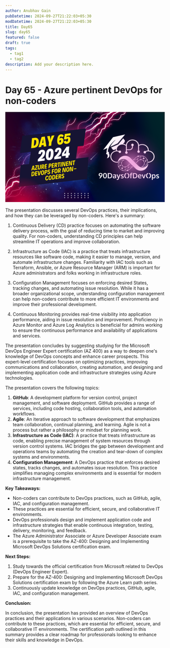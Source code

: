 ```yaml
---
author: Anubhav Gain
pubDatetime: 2024-09-27T21:22:03+05:30
modDatetime: 2024-09-27T21:22:03+05:30
title: Day65
slug: day65
featured: false
draft: true
tags:
  - tag1
  - tag2
description: Add your description here.
---
```


# Day 65 - Azure pertinent DevOps for non-coders

[![Watch the video](thumbnails/day65.png)](https://www.youtube.com/watch?v=odgxmohX6S8)

The presentation discusses several DevOps practices, their implications, and how they can be leveraged by non-coders. Here's a summary:

1. Continuous Delivery (CD) practice focuses on automating the software delivery process, with the goal of reducing time to market and improving quality. For non-coders, understanding CD principles can help streamline IT operations and improve collaboration.

2. Infrastructure as Code (IAC) is a practice that treats infrastructure resources like software code, making it easier to manage, version, and automate infrastructure changes. Familiarity with IAC tools such as Terraform, Ansible, or Azure Resource Manager (ARM) is important for Azure administrators and folks working in infrastructure roles.

3. Configuration Management focuses on enforcing desired States, tracking changes, and automating issue resolution. While it has a broader organizational scope, understanding configuration management can help non-coders contribute to more efficient IT environments and improve their professional development.

4. Continuous Monitoring provides real-time visibility into application performance, aiding in issue resolution and improvement. Proficiency in Azure Monitor and Azure Log Analytics is beneficial for admins working to ensure the continuous performance and availability of applications and services.

The presentation concludes by suggesting studying for the Microsoft DevOps Engineer Expert certification (AZ 400) as a way to deepen one's knowledge of DevOps concepts and enhance career prospects. This expert-level certification focuses on optimizing practices, improving communications and collaboration, creating automation, and designing and implementing application code and infrastructure strategies using Azure technologies.

The presentation covers the following topics:

1. **GitHub**: A development platform for version control, project management, and software deployment. GitHub provides a range of services, including code hosting, collaboration tools, and automation workflows.
2. **Agile**: An iterative approach to software development that emphasizes team collaboration, continual planning, and learning. Agile is not a process but rather a philosophy or mindset for planning work.
3. **Infrastructure as Code (IAC)**: A practice that treats infrastructure as code, enabling precise management of system resources through version control systems. IAC bridges the gap between development and operations teams by automating the creation and tear-down of complex systems and environments.
4. **Configuration Management**: A DevOps practice that enforces desired states, tracks changes, and automates issue resolution. This practice simplifies managing complex environments and is essential for modern infrastructure management.

**Key Takeaways:**

- Non-coders can contribute to DevOps practices, such as GitHub, agile, IAC, and configuration management.
- These practices are essential for efficient, secure, and collaborative IT environments.
- DevOps professionals design and implement application code and infrastructure strategies that enable continuous integration, testing, delivery, monitoring, and feedback.
- The Azure Administrator Associate or Azure Developer Associate exam is a prerequisite to take the AZ-400: Designing and Implementing Microsoft DevOps Solutions certification exam.

**Next Steps:**

1. Study towards the official certification from Microsoft related to DevOps (DevOps Engineer Expert).
2. Prepare for the AZ-400: Designing and Implementing Microsoft DevOps Solutions certification exam by following the Azure Learn path series.
3. Continuously update knowledge on DevOps practices, GitHub, agile, IAC, and configuration management.

**Conclusion:**

In conclusion, the presentation has provided an overview of DevOps practices and their applications in various scenarios. Non-coders can contribute to these practices, which are essential for efficient, secure, and collaborative IT environments. The certification path outlined in this summary provides a clear roadmap for professionals looking to enhance their skills and knowledge in DevOps.
